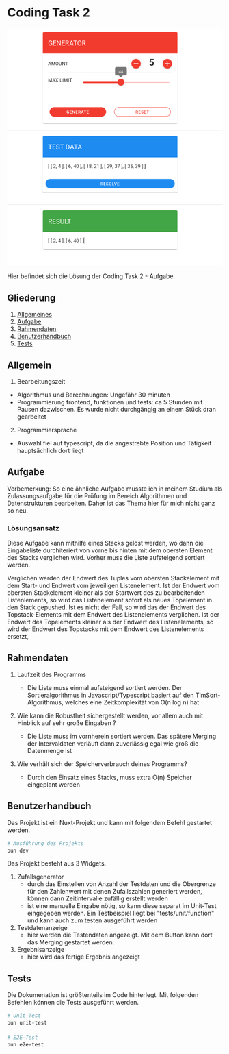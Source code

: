 # Coding Task 2

![Splashscreen](./image/title.png)

Hier befindet sich die Lösung der Coding Task 2 - Aufgabe.

## Gliederung

1. [Allgemeines](#allgemein)
2. [Aufgabe](#aufgabe)
3. [Rahmendaten](#rahmendaten)
4. [Benutzerhandbuch](#benutzerhandbuch)
5. [Tests](#tests)

## Allgemein

1. Bearbeitungszeit

- Algorithmus und Berechnungen: Ungefähr 30 minuten
- Programmierung frontend, funktionen und tests: ca 5 Stunden mit Pausen dazwischen. Es wurde nicht durchgängig an einem Stück dran gearbeitet

2. Programmiersprache

- Auswahl fiel auf typescript, da die angestrebte Position und Tätigkeit hauptsächlich dort liegt

## Aufgabe

Vorbemerkung: So eine ähnliche Aufgabe musste ich in meinem Studium als Zulassungsaufgabe für die Prüfung im Bereich Algorithmen und Datenstrukturen bearbeiten. Daher ist das Thema hier für mich nicht ganz so neu.

### Lösungsansatz

Diese Aufgabe kann mithilfe eines Stacks gelöst werden, wo dann die Eingabeliste durchiteriert von vorne bis hinten mit dem obersten Element des Stacks verglichen wird. Vorher muss die Liste aufsteigend sortiert werden.

Verglichen werden der Endwert des Tuples vom obersten Stackelement mit dem Start- und Endwert vom jeweiligen Listenelement. Ist der Endwert vom obersten Stackelement kleiner als der Startwert des zu bearbeitenden Listenlements, so wird das Listenelement sofort als neues Topelement in den Stack gepushed. Ist es nicht der Fall, so wird das der Endwert des Topstack-Elements mit dem Endwert des Listenelements verglichen. Ist der Endwert des Topelements kleiner als der Endwert des Listenelements, so wird der Endwert des Topstacks mit dem Endwert des Listenelements ersetzt,

## Rahmendaten

1. Laufzeit des Programms

   - Die Liste muss einmal aufsteigend sortiert werden. Der Sortieralgorithmus in Javascript/Typescript basiert auf den TimSort-Algorithmus, welches eine Zeitkomplexität von O(n log n) hat

2. Wie kann die Robustheit sichergestellt werden, vor allem auch mit Hinblick auf sehr große
   Eingaben ?

   - Die Liste muss im vornherein sortiert werden. Das spätere Merging der Intervaldaten verläuft dann zuverlässig egal wie groß die Datenmenge ist

3. Wie verhält sich der Speicherverbrauch deines Programms?

   - Durch den Einsatz eines Stacks, muss extra O(n) Speicher eingeplant werden

## Benutzerhandbuch

Das Projekt ist ein Nuxt-Projekt und kann mit folgendem Befehl gestartet werden.

```bash
# Ausführung des Projekts
bun dev
```

Das Projekt besteht aus 3 Widgets.

1. Zufallsgenerator
   - durch das Einstellen von Anzahl der Testdaten und die Obergrenze für den Zahlenwert mit denen Zufallszahlen generiert werden, können dann Zeitintervalle zufällig erstellt werden
   - ist eine manuelle Eingabe nötig, so kann diese separat im Unit-Test eingegeben werden. Ein Testbeispiel liegt bei "tests/unit/function" und kann auch zum testen ausgeführt werden
2. Testdatenanzeige
   - hier werden die Testendaten angezeigt. Mit dem Button kann dort das Merging gestartet werden.
3. Ergebnisanzeige
   - hier wird das fertige Ergebnis angezeigt

## Tests

Die Dokumenation ist größtenteils im Code hinterlegt. Mit folgenden Befehlen können die Tests ausgeführt werden.

```bash
# Unit-Test
bun unit-test

# E2E-Test
bun e2e-test
```
